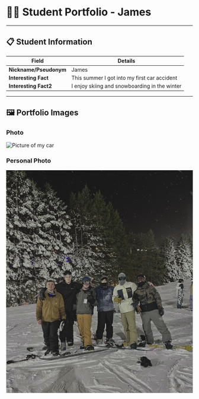 # 👨‍🎓 Student Portfolio - James

---

## 📋 Student Information

| **Field** | **Details** |
|-----------|-------------|
| **Nickname/Pseudonym** | James |
| **Interesting Fact** | This summer I got into my first car accident |
| **Interesting Fact2** | I enjoy skiing and snowboarding in the winter |

---

## 🖼️ Portfolio Images
### Photo
![Picture of my car](IMG_2937.jpg)

### Personal Photo
![Snowboarding at Blue Mountain](IMG_8972.jpg)
